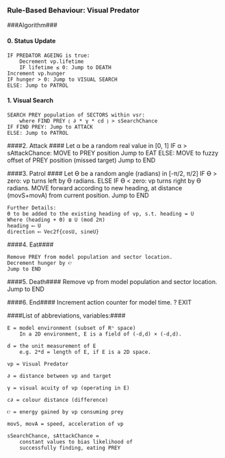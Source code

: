 
### Rule-Based Behaviour: Visual Predator ###
###Algorithm###
#### 0. Status Update ####
	IF PREDATOR AGEING is true:
		Decrement vp.lifetime
		IF lifetime ≤ 0: Jump to DEATH
	Increment vp.hunger
	IF hunger > 0: Jump to VISUAL SEARCH
	ELSE: Jump to PATROL
	
#### 1. Visual Search ####
	SEARCH PREY population of SECTORS within vsr:
		where FIND PREY ⟮ ∂ * γ * cd ⟯ > sSearchChance
	IF FIND PREY: Jump to ATTACK
	ELSE: Jump to PATROL
	
####2. Attack ####
	Let α be a random real value in [0, 1]
	IF α > sAttackChance: 
		MOVE to PREY position
		Jump to EAT
	ELSE: 
		MOVE to fuzzy offset of PREY position (missed target)
		Jump to END

####3. Patrol ####
	Let ϴ be a random angle (radians) in [-π/2, π/2] 
	IF ϴ > zero: vp turns left by ϴ radians.
	ELSE IF ϴ < zero: vp turns right by ϴ radians.
	MOVE forward according to new heading, at distance (movS+movA) from current position.
	Jump to END

	Further Details:
	ϴ to be added to the existing heading of vp, s.t. heading = U 
	Where (heading + ϴ) ≣ U (mod 2π)
	heading ⟵ U
	direction ⟵ Vec2f{cosU, sineU}

####4.  Eat####

	Remove PREY from model population and sector location.
	Decrement hunger by ℮
	Jump to END

####5. Death####
	Remove vp from model population and sector location.
	Jump to END

####6. End####
	Increment action counter for model time.
	?
	EXIT
	
####List of abbreviations,  variables:####

	E = model environment (subset of Rⁿ space)
		In a 2D environment, E is a field of (-d,d) × (-d,d).
		
	d = the unit measurement of E
		e.g. 2*d = length of E, if E is a 2D space.
		
	vp = Visual Predator
	
	∂ = distance between vp and target
	
	γ = visual acuity of vp (operating in E)
	
	c∂ = colour distance (difference)
	
	℮ = energy gained by vp consuming prey
	
	movS, movA = speed, acceleration of vp
	
	sSearchChance, sAttackChance = 
		constant values to bias likelihood of
		successfully finding, eating PREY